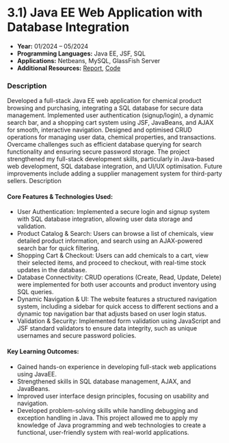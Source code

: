 # 3.1) Java EE Web Application with Database Integration

- **Year:** 01/2024 – 05/2024
- **Programming Languages:** Java EE, JSF, SQL
- **Applications:** Netbeans, MySQL, GlassFish Server
- **Additional Resources:** [Report](), [Code]()
  
### Description
Developed a full-stack Java EE web application for chemical product browsing and purchasing, integrating a SQL database for secure data management. Implemented user authentication (signup/login), a dynamic search bar, and a shopping cart system using JSF, JavaBeans, and AJAX for smooth, interactive navigation. Designed and optimised CRUD operations for managing user data, chemical properties, and transactions. Overcame challenges such as efficient database querying for search functionality and ensuring secure password storage. The project strengthened my full-stack development skills, particularly in Java-based web development, SQL database integration, and UI/UX optimisation. Future improvements include adding a supplier management system for third-party sellers.
Description
#### Core Features & Technologies Used:
-	User Authentication: Implemented a secure login and signup system with SQL database integration, allowing user data storage and validation.
-	Product Catalog & Search: Users can browse a list of chemicals, view detailed product information, and search using an AJAX-powered search bar for quick filtering.
-	Shopping Cart & Checkout: Users can add chemicals to a cart, view their selected items, and proceed to checkout, with real-time stock updates in the database.
-	Database Connectivity: CRUD operations (Create, Read, Update, Delete) were implemented for both user accounts and product inventory using SQL queries.
-	Dynamic Navigation & UI: The website features a structured navigation system, including a sidebar for quick access to different sections and a dynamic top navigation bar that adjusts based on user login status.
-	Validation & Security: Implemented form validation using JavaScript and JSF standard validators to ensure data integrity, such as unique usernames and secure password policies.
#### Key Learning Outcomes:
-	Gained hands-on experience in developing full-stack web applications using JavaEE.
-	Strengthened skills in SQL database management, AJAX, and JavaBeans.
-	Improved user interface design principles, focusing on usability and navigation.
-	Developed problem-solving skills while handling debugging and exception handling in Java.
This project allowed me to apply my knowledge of Java programming and web technologies to create a functional, user-friendly system with real-world applications.
